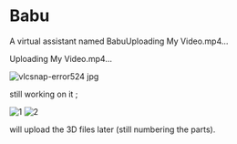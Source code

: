 
# Babu
 A virtual assistant named BabuUploading My Video.mp4…

Uploading My Video.mp4…

![vlcsnap-error524 jpg](https://github.com/user-attachments/assets/6941a404-df68-4f45-af9e-62d45f0862c7)

still working on it ;

![1](https://github.com/user-attachments/assets/2a18b96a-eb70-4f63-ab83-c404dc672764)
![2](https://github.com/user-attachments/assets/25c88bcf-be3f-4b09-aad9-416d80b542c4)

will upload the 3D files later (still numbering the parts).
